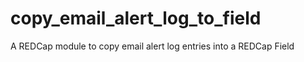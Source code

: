 # copy_email_alert_log_to_field
A REDCap module to copy email alert log entries into a REDCap Field
